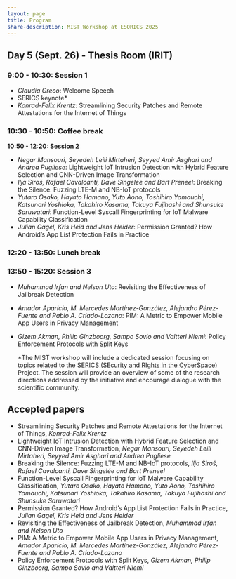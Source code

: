 ```yaml
---
layout: page
title: Program
share-description: MIST Workshop at ESORICS 2025
---
```


## Day 5 (Sept. 26) - Thesis Room (IRIT)

### 9:00 - 10:30: Session 1
- _Claudia Greco_: Welcome Speech
- SERICS keynote*
- _Konrad-Felix Krentz_: Streamlining Security Patches and Remote Attestations for the Internet of Things

### 10:30 - 10:50: Coffee break

**10:50 - 12:20: Session 2**
- _Negar Mansouri, Seyedeh Leili Mirtaheri, Seyyed Amir Asghari and Andrea Pugliese_: Lightweight IoT Intrusion Detection with Hybrid Feature Selection and CNN-Driven Image Transformation
- _Ilja Siroš, Rafael Cavalcanti, Dave Singelée and Bart Preneel_: Breaking the Silence: Fuzzing LTE-M and NB-IoT protocols
- _Yutaro Osako, Hayato Hamano, Yuto Aono, Toshihiro Yamauchi, Katsunari Yoshioka, Takahiro Kasama, Takuya Fujihashi and Shunsuke Saruwatari_: Function-Level Syscall Fingerprinting for IoT Malware Capability Classification
- _Julian Gagel, Kris Heid and Jens Heider_: Permission Granted? How Android’s App List Protection Fails in Practice

### 12:20 - 13:50: Lunch break

### 13:50 - 15:20: Session 3
- _Muhammad Irfan and Nelson Uto_: Revisiting the Effectiveness of Jailbreak Detection
- _Amador Aparicio, M. Mercedes Martínez-González, Alejandro Pérez-Fuente and Pablo A. Criado-Lozano_: PIM: A Metric to Empower Mobile App Users in Privacy Management
- _Gizem Akman, Philip Ginzboorg, Sampo Sovio and Valtteri Niemi_: Policy Enforcement Protocols with Split Keys
  
  *The MIST workshop will include a dedicated session focusing on topics related to the <a href="https://serics.eu/">SERICS (SEcurity and RIghts in the CyberSpace)</a> Project. The session will provide an overview of some of the research directions addressed by the initiative and encourage dialogue with the scientific community.

## Accepted papers
- Streamlining Security Patches and Remote Attestations for the Internet of Things, _Konrad-Felix Krentz_
- Lightweight IoT Intrusion Detection with Hybrid Feature Selection and CNN-Driven Image Transformation, _Negar Mansouri, Seyedeh Leili Mirtaheri, Seyyed Amir Asghari and Andrea Pugliese_
- Breaking the Silence: Fuzzing LTE-M and NB-IoT protocols, _Ilja Siroš, Rafael Cavalcanti, Dave Singelée and Bart Preneel_
- Function-Level Syscall Fingerprinting for IoT Malware Capability Classification, _Yutaro Osako, Hayato Hamano, Yuto Aono, Toshihiro Yamauchi, Katsunari Yoshioka, Takahiro Kasama, Takuya Fujihashi and Shunsuke Saruwatari_
- Permission Granted? How Android’s App List Protection Fails in Practice, _Julian Gagel, Kris Heid and Jens Heider_
- Revisiting the Effectiveness of Jailbreak Detection, _Muhammad Irfan and Nelson Uto_
- PIM: A Metric to Empower Mobile App Users in Privacy Management, _Amador Aparicio, M. Mercedes Martínez-González, Alejandro Pérez-Fuente and Pablo A. Criado-Lozano_
- Policy Enforcement Protocols with Split Keys, _Gizem Akman, Philip Ginzboorg, Sampo Sovio and Valtteri Niemi_
